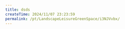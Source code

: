 ```yaml
---
title: dsds
createTime: 2024/11/07 23:23:59
permalink: /pt/LandscapeLeisureGreenSpace/i3NJVvbx/
---
```

